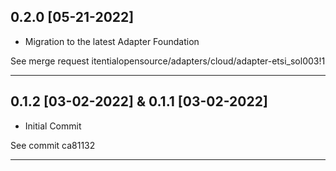 
## 0.2.0 [05-21-2022]

* Migration to the latest Adapter Foundation

See merge request itentialopensource/adapters/cloud/adapter-etsi_sol003!1

---

## 0.1.2 [03-02-2022] & 0.1.1 [03-02-2022]

- Initial Commit

See commit ca81132

---
